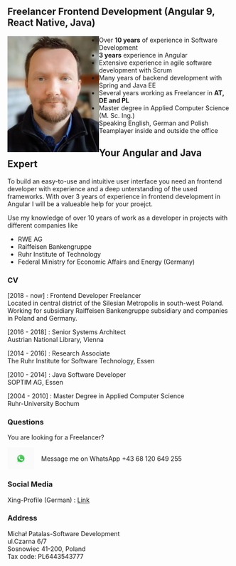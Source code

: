## Freelancer Frontend Development (Angular 9, React Native, Java) 

<div markdown="1" class="image-row">
<img id="profil" align="left" width="206" height="261" src="/images/me_3.jpg" >

- Over **10 years** of experience in Software Development
- **3 years** experience in Angular
- Extensive experience in agile software development with Scrum
- Many years of backend development with Spring and Java EE
- Several years working as Freelancer in **AT, DE and PL**
- Master degree in Applied Computer Science (M. Sc. Ing.)
- Speaking English, German and Polish
- Teamplayer inside and outside the office
</div>

## Your Angular and Java Expert

To build an easy-to-use and intuitive user interface you need an frontend developer with experience and a deep unterstanding of the used frameworks. With over 3 years of experience in frontend development in Angular I will be a valueable help for your proejct.

Use my knowledge of over 10 years of work as a developer in projects with different companies like 
- RWE AG
- Raiffeisen Bankengruppe
- Ruhr Institute of Technology
- Federal Ministry for Economic Affairs and Energy (Germany)

### CV 

[2018 - now] : Frontend Developer Freelancer <br/>
Located in central district of the Silesian Metropolis in south-west Poland.<br/>
Working for subsidiary Raiffeisen Bankengruppe subsidiary and companies in Poland and Germany.

[2016 - 2018] : Senior Systems Architect <br/>
Austrian National Library, Vienna

[2014 - 2016] : Research Associate <br/>
The Ruhr Institute for Software Technology, Essen

[2010 - 2014] : Java Software Developer <br/>
SOPTIM AG, Essen

[2004 - 2010] : Master Degree in Applied Computer Science <br/>
Ruhr-University Bochum


### Questions
You are looking for a Freelancer? <br/>
<div markdown="1" class="image-row">
<img align="left" height="50" src="/images/logos/WhatsApp_Logo_1.png" style="margin-right: 1rem">
<span style="display: table-cell; height: 50px; vertical-align: middle;">Message me on WhatsApp +43 68 120 649 255 </span>
</div>

### Social Media

Xing-Profile (German) : [Link](https://www.xing.com/profile/MichaelJohann_Patalas2)

### Address
Michał Patalas-Software Development<br/>
ul.Czarna 6/7<br/>
Sosnowiec 41-200, Poland<br/>
Tax code: PL6443543777<br/>
